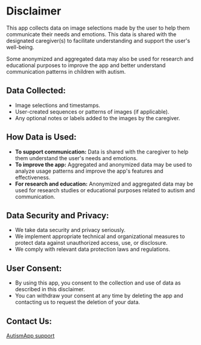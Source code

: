 # Disclaimer

This app collects data on image selections made by the user to help them communicate their needs and emotions. This data is shared with the designated caregiver(s) to facilitate understanding and support the user's well-being.

Some anonymized and aggregated data may also be used for research and educational purposes to improve the app and better understand communication patterns in children with autism.

## Data Collected:

* Image selections and timestamps.
* User-created sequences or patterns of images (if applicable).
* Any optional notes or labels added to the images by the caregiver.

## How Data is Used:

* **To support communication:**  Data is shared with the caregiver to help them understand the user's needs and emotions.
* **To improve the app:**  Aggregated and anonymized data may be used to analyze usage patterns and improve the app's features and effectiveness.
* **For research and education:** Anonymized and aggregated data may be used for research studies or educational purposes related to autism and communication.

## Data Security and Privacy:

* We take data security and privacy seriously.
* We implement appropriate technical and organizational measures to protect data against unauthorized access, use, or disclosure.
* We comply with relevant data protection laws and regulations.

## User Consent:

* By using this app, you consent to the collection and use of data as described in this disclaimer.
* You can withdraw your consent at any time by deleting the app and contacting us to request the deletion of your data.

## Contact Us:

[AutismApp support](mailto:support@autism-app.com)
